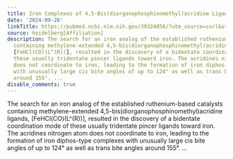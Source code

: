 ```yaml
---
title: Iron Complexes of 4,5-Bis(diorganophosphinomethyl)acridine Ligands
date: '2024-09-26'
linkTitle: https://pubmed.ncbi.nlm.nih.gov/39324856/?utm_source=curl&utm_medium=rss&utm_campaign=pubmed-2&utm_content=1FakS-2QOkCT8HsMOQP1bCRQ4YzyumYOmxmF0moLsQ3dFB1E9V&fc=20220326224207&ff=20240926193917&v=2.18.0.post9+e462414
source: heidelberg[Affiliation]
description: The search for an iron analog of the established ruthenium-based catalysts
  containing methylene-extended 4,5-bis(diorganophosphinomethyl)acridine ligands,
  [FeHCl(CO)(L^(R))], resulted in the discovery of a bidentate coordination mode of
  these usually tridentate pincer ligands toward iron. The acridines nitrogen atom
  does not coordinate to iron, leading to the formation of iron diphos-type complexes
  with unusually large cis bite angles of up to 124° as well as trans bite angles
  around 155°. ...
disable_comments: true
---
```

The search for an iron analog of the established ruthenium-based catalysts containing methylene-extended 4,5-bis(diorganophosphinomethyl)acridine ligands, [FeHCl(CO)(L^(R))], resulted in the discovery of a bidentate coordination mode of these usually tridentate pincer ligands toward iron. The acridines nitrogen atom does not coordinate to iron, leading to the formation of iron diphos-type complexes with unusually large cis bite angles of up to 124° as well as trans bite angles around 155°. ...